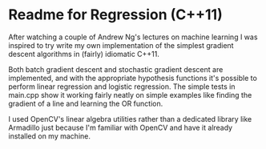 Readme for Regression (C++11)
=============================

After watching a couple of Andrew Ng's lectures on machine learning I was inspired to try write my own implementation of the simplest gradient descent algorithms in (fairly) idiomatic C++11.

Both batch gradient descent and stochastic gradient descent are implemented, and with the appropriate hypothesis functions it's possible to perform linear regression and logistic regression. The simple tests in main.cpp show it working fairly neatly on simple examples like finding the gradient of a line and learning the OR function.

I used OpenCV's linear algebra utilities rather than a dedicated library like Armadillo just because I'm familiar with OpenCV and have it already installed on my machine.
